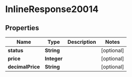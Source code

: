 
# InlineResponse20014

## Properties
Name | Type | Description | Notes
------------ | ------------- | ------------- | -------------
**status** | **String** |  |  [optional]
**price** | **Integer** |  |  [optional]
**decimalPrice** | **String** |  |  [optional]



